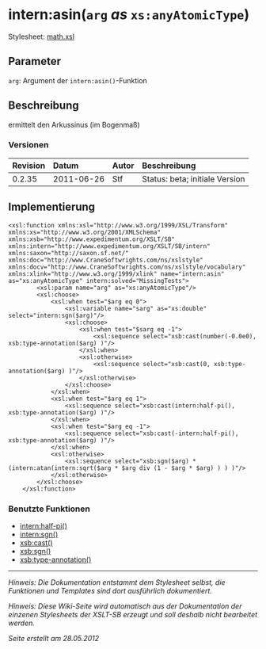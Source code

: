 # intern:asin(`arg` _as_ `xs:anyAtomicType`) #

Stylesheet: [math.xsl](http://code.google.com/p/xslt-sb/source/browse/trunk/xslt-sb/math.xsl)

## Parameter ##
`arg`: Argument der `intern:asin()`-Funktion



## Beschreibung ##
ermittelt den Arkussinus (im Bogenmaß)

### Versionen ###
| Revision | Datum | Autor | Beschreibung |
|:---------|:------|:------|:-------------|
| 0.2.35 | 2011-06-26 | Stf |   Status: beta;   initiale Version   |


## Implementierung ##
```
<xsl:function xmlns:xsl="http://www.w3.org/1999/XSL/Transform" xmlns:xs="http://www.w3.org/2001/XMLSchema" xmlns:xsb="http://www.expedimentum.org/XSLT/SB" xmlns:intern="http://www.expedimentum.org/XSLT/SB/intern" xmlns:saxon="http://saxon.sf.net/" xmlns:doc="http://www.CraneSoftwrights.com/ns/xslstyle" xmlns:docv="http://www.CraneSoftwrights.com/ns/xslstyle/vocabulary" xmlns:xlink="http://www.w3.org/1999/xlink" name="intern:asin" as="xs:anyAtomicType" intern:solved="MissingTests">
		<xsl:param name="arg" as="xs:anyAtomicType"/>
		<xsl:choose>
			<xsl:when test="$arg eq 0">
				<xsl:variable name="sarg" as="xs:double" select="intern:sgn($arg)"/>
				<xsl:choose>
					<xsl:when test="$sarg eq -1">
						<xsl:sequence select="xsb:cast(number(-0.0e0), xsb:type-annotation($arg) )"/>
					</xsl:when>
					<xsl:otherwise>
						<xsl:sequence select="xsb:cast(0, xsb:type-annotation($arg) )"/>
					</xsl:otherwise>
				</xsl:choose>
			</xsl:when>
			<xsl:when test="$arg eq 1">
				<xsl:sequence select="xsb:cast(intern:half-pi(), xsb:type-annotation($arg) )"/>
			</xsl:when>
			<xsl:when test="$arg eq -1">
				<xsl:sequence select="xsb:cast(-intern:half-pi(), xsb:type-annotation($arg) )"/>
			</xsl:when>
			<xsl:otherwise>
				<xsl:sequence select="xsb:sgn($arg) * (intern:atan(intern:sqrt($arg * $arg div (1 - $arg * $arg) ) ) )"/>
			</xsl:otherwise>
		</xsl:choose>
	</xsl:function>
```

### Benutzte Funktionen ###
  * [intern:half-pi()](intern_half_pi.md)
  * [intern:sgn()](intern_sgn.md)
  * [xsb:cast()](xsb_cast.md)
  * [xsb:sgn()](xsb_sgn.md)
  * [xsb:type-annotation()](xsb_type_annotation.md)


---


_Hinweis: Die Dokumentation entstammt dem Stylesheet selbst, die Funktionen und Templates sind dort ausführlich dokumentiert._

_Hinweis: Diese Wiki-Seite wird automatisch aus der Dokumentation der einzenen Stylesheets der XSLT-SB erzeugt und soll deshalb nicht bearbeitet werden._

_Seite erstellt am 28.05.2012_
